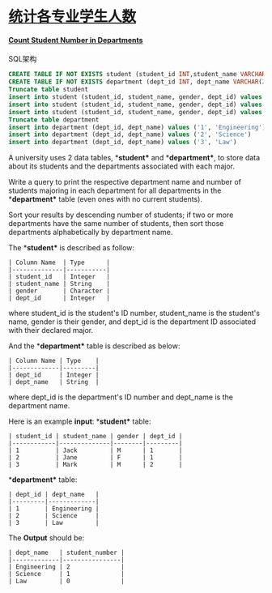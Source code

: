 # [统计各专业学生人数](https://leetcode-cn.com/problems/count-student-number-in-departments) 

#### [Count Student Number in Departments](https://leetcode-cn.com/problems/count-student-number-in-departments/)

SQL架构

```sql
CREATE TABLE IF NOT EXISTS student (student_id INT,student_name VARCHAR(45), gender VARCHAR(6), dept_id INT)
CREATE TABLE IF NOT EXISTS department (dept_id INT, dept_name VARCHAR(255))
Truncate table student
insert into student (student_id, student_name, gender, dept_id) values ('1', 'Jack', 'M', '1')
insert into student (student_id, student_name, gender, dept_id) values ('2', 'Jane', 'F', '1')
insert into student (student_id, student_name, gender, dept_id) values ('3', 'Mark', 'M', '2')
Truncate table department
insert into department (dept_id, dept_name) values ('1', 'Engineering')
insert into department (dept_id, dept_name) values ('2', 'Science')
insert into department (dept_id, dept_name) values ('3', 'Law')
```

A university uses 2 data tables, ***student\*** and ***department\***, to store data about its students and the departments associated with each major.

Write a query to print the respective department name and number of students majoring in each department for all departments in the ***department\*** table (even ones with no current students).

Sort your results by descending number of students; if two or more departments have the same number of students, then sort those departments alphabetically by department name.

The ***student\*** is described as follow:

```
| Column Name  | Type      |
|--------------|-----------|
| student_id   | Integer   |
| student_name | String    |
| gender       | Character |
| dept_id      | Integer   |
```

where student_id is the student's ID number, student_name is the student's name, gender is their gender, and dept_id is the department ID associated with their declared major.

And the ***department\*** table is described as below:

```
| Column Name | Type    |
|-------------|---------|
| dept_id     | Integer |
| dept_name   | String  |
```

where dept_id is the department's ID number and dept_name is the department name.

Here is an example **input**:
***student\*** table:

```
| student_id | student_name | gender | dept_id |
|------------|--------------|--------|---------|
| 1          | Jack         | M      | 1       |
| 2          | Jane         | F      | 1       |
| 3          | Mark         | M      | 2       |
```

***department\*** table:

```
| dept_id | dept_name   |
|---------|-------------|
| 1       | Engineering |
| 2       | Science     |
| 3       | Law         |
```

The **Output** should be:

```
| dept_name   | student_number |
|-------------|----------------|
| Engineering | 2              |
| Science     | 1              |
| Law         | 0              |
```